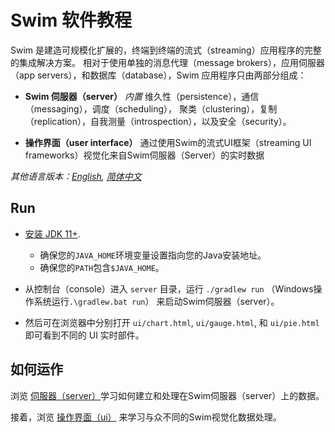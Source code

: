 # Swim 软件教程

Swim 是建造可规模化扩展的，终端到终端的流式（streaming）应用程序的完整的集成解决方案。
相对于使用单独的消息代理（message brokers），应用伺服器（app servers），和数据库（database），Swim 应用程序只由两部分组成：

- **Swim 伺服器（server）** *内置* 维久性（persistence），通信（messaging），调度（scheduling）， 聚类（clustering），复制（replication），自我测量（introspection），以及安全（security）。

- **操作界面（user interface）** 通过使用Swim的流式UI框架（streaming UI frameworks）视觉化来自Swim伺服器（Server）的实时数据

*其他语言版本：[English](README.md), [简体中文](README.zh-cn.md)*


## Run
* [安装 JDK 11+](https://www.oracle.com/technetwork/java/javase/downloads/index.html).
  * 确保您的`JAVA_HOME`环境变量设置指向您的Java安装地址。
  * 确保您的`PATH`包含`$JAVA_HOME`。

* 从控制台（console）进入	`server` 目录，运行 `./gradlew run` （Windows操作系统运行`.\gradlew.bat run`） 来启动Swim伺服器（server）。

* 然后可在浏览器中分别打开 `ui/chart.html`, `ui/gauge.html`, 和 `ui/pie.html` 即可看到不同的 UI 实时部件。

## 如何运作

浏览 [伺服器（server）](https://github.com/swimos/tutorial/tree/master/server)学习如何建立和处理在Swim伺服器（server）上的数据。

接着，浏览 [操作界面（ui）](https://github.com/swimos/tutorial/tree/master/ui) 来学习与众不同的Swim视觉化数据处理。
